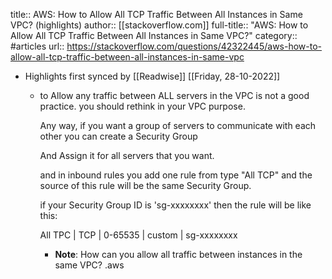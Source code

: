 title:: AWS: How to Allow All TCP Traffic Between All Instances in Same VPC? (highlights)
author:: [[stackoverflow.com]]
full-title:: "AWS: How to Allow All TCP Traffic Between All Instances in Same VPC?"
category:: #articles
url:: https://stackoverflow.com/questions/42322445/aws-how-to-allow-all-tcp-traffic-between-all-instances-in-same-vpc

- Highlights first synced by [[Readwise]] [[Friday, 28-10-2022]]
	- to Allow any traffic between ALL servers in the VPC is not a good practice.
	  you should rethink in your VPC purpose.
	  
	  Any way, if you want a group of servers to communicate with each other you can create a Security Group 
	  
	  And Assign it for all servers that you want.
	  
	  and in inbound rules you add one rule from type "All TCP" and the source of this rule will be the same Security Group.
	  
	  if your Security Group ID is 'sg-xxxxxxxx'
	  then the rule will be like this:
	  
	  All TPC | TCP | 0-65535 | custom | sg-xxxxxxxx
		- **Note**: How can you allow all traffic between instances in the same VPC? .aws